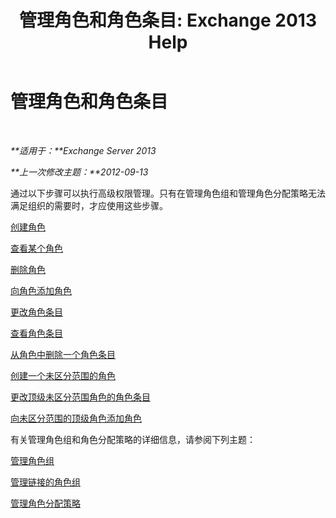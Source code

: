 ﻿---
title: '管理角色和角色条目: Exchange 2013 Help'
TOCTitle: 管理角色和角色条目
ms:assetid: 243be502-b3d7-4bb3-8f9b-063ab7a85c02
ms:mtpsurl: https://technet.microsoft.com/zh-cn/library/Dd638097(v=EXCHG.150)
ms:contentKeyID: 50490216
ms.date: 05/21/2018
mtps_version: v=EXCHG.150
ms.translationtype: MT
---

# 管理角色和角色条目

 

_**适用于：**Exchange Server 2013_

_**上一次修改主题：**2012-09-13_

通过以下步骤可以执行高级权限管理。只有在管理角色组和管理角色分配策略无法满足组织的需要时，才应使用这些步骤。

[创建角色](create-a-role-exchange-2013-help.md)

[查看某个角色](view-a-role-exchange-2013-help.md)

[删除角色](remove-a-role-exchange-2013-help.md)

[向角色添加角色](add-a-role-entry-to-a-role-exchange-2013-help.md)

[更改角色条目](change-a-role-entry-exchange-2013-help.md)

[查看角色条目](view-role-entries-exchange-2013-help.md)

[从角色中删除一个角色条目](remove-a-role-entry-from-a-role-exchange-2013-help.md)

[创建一个未区分范围的角色](create-an-unscoped-role-exchange-2013-help.md)

[更改顶级未区分范围角色的角色条目](change-a-role-entry-on-an-unscoped-top-level-role-exchange-2013-help.md)

[向未区分范围的顶级角色添加角色](add-a-role-entry-to-an-unscoped-top-level-role-exchange-2013-help.md)

有关管理角色组和角色分配策略的详细信息，请参阅下列主题：

[管理角色组](manage-role-groups-exchange-2013-help.md)

[管理链接的角色组](manage-linked-role-groups-exchange-2013-help.md)

[管理角色分配策略](manage-role-assignment-policies-exchange-2013-help.md)

